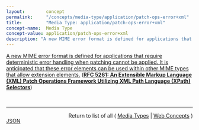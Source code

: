 ```yaml
---
layout:        concept
permalink:     "/concepts/media-type/application/patch-ops-error+xml"
title:         "Media Type: application/patch-ops-error+xml"
concept-name:  Media Type
concept-value: application/patch-ops-error+xml
description: "A new MIME error format is defined for applications that require deterministic error handling when patching cannot be applied. It is anticipated that these error elements can be used within other MIME types that allow extension elements."
---
```


[A new MIME error format is defined for applications that require deterministic error handling when patching cannot be applied. It is anticipated that these error elements can be used within other MIME types that allow extension elements.](https://datatracker.ietf.org/doc/html/rfc5261#section-5 "Read documentation for Media Type &#34;application/patch-ops-error+xml&#34;") (**[RFC 5261: An Extensible Markup Language (XML) Patch Operations Framework Utilizing XML Path Language (XPath) Selectors](/specs/IETF/RFC/5261 "Extensible Markup Language (XML) documents are widely used as containers for the exchange and storage of arbitrary data in today's systems. In order to send changes to an XML document, an entire copy of the new version must be sent, unless there is a means of indicating only the portions that have changed. This document describes an XML patch framework utilizing XML Path language (XPath) selectors. These selector values and updated new data content constitute the basis of patch operations described in this document. In addition to them, with basic <add>, <replace>, and <remove> directives a set of patches can then be applied to update an existing XML document.")**)

<br/>
<hr/>

<p style="float : left"><a href="./application/patch-ops-error+xml.json" title="JSON representing this particular Web Concept value">JSON</a></p>
<p style="text-align: right">Return to list of all ( <a href="../media-type/">Media Types</a> | <a href="../">Web Concepts</a> )</p>
